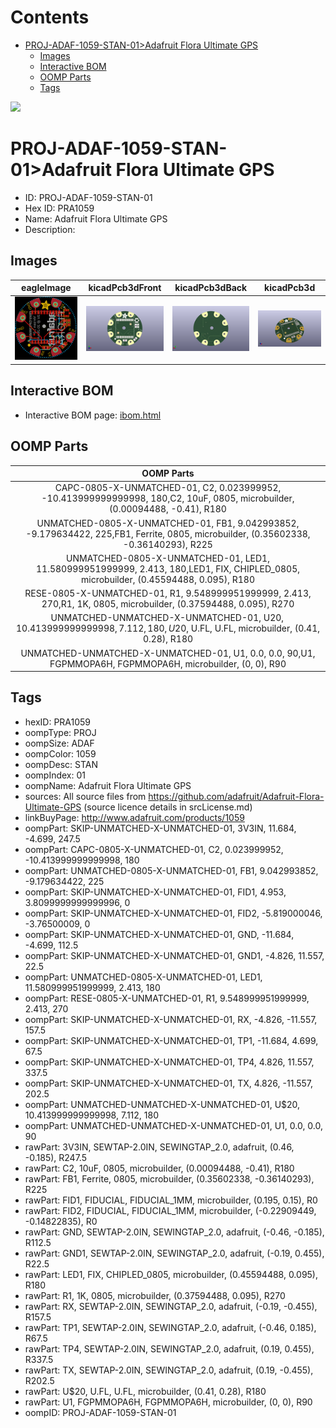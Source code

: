 



Contents
========

* [PROJ-ADAF-1059-STAN-01>Adafruit Flora Ultimate GPS](#proj-adaf-1059-stan-01adafruit-flora-ultimate-gps)
	* [Images](#images)
	* [Interactive BOM](#interactive-bom)
	* [OOMP Parts](#oomp-parts)
	* [Tags](#tags)
  
![][im]
# PROJ-ADAF-1059-STAN-01>Adafruit Flora Ultimate GPS

- ID: PROJ-ADAF-1059-STAN-01
- Hex ID: PRA1059
- Name: Adafruit Flora Ultimate GPS
- Description: 

## Images
  
  

|eagleImage|kicadPcb3dFront|kicadPcb3dBack|kicadPcb3d|
| :---: | :---: | :---: | :---: |
|[![eagleImage](eagleImage_140.png)](eagleImage_600.png)|[![kicadPcb3dFront](kicadPcb3dFront_140.png)](kicadPcb3dFront_600.png)|[![kicadPcb3dBack](kicadPcb3dBack_140.png)](kicadPcb3dBack_600.png)|[![kicadPcb3d](kicadPcb3d_140.png)](kicadPcb3d_600.png)|

## Interactive BOM

- Interactive BOM page: [ibom.html](kicad/bom/ibom.html)

## OOMP Parts
  

|OOMP Parts|
| :---: |
|CAPC-0805-X-UNMATCHED-01, C2, 0.023999952, -10.413999999999998, 180,C2, 10uF, 0805, microbuilder, (0.00094488, -0.41), R180|
|UNMATCHED-0805-X-UNMATCHED-01, FB1, 9.042993852, -9.179634422, 225,FB1, Ferrite, 0805, microbuilder, (0.35602338, -0.36140293), R225|
|UNMATCHED-0805-X-UNMATCHED-01, LED1, 11.580999951999999, 2.413, 180,LED1, FIX, CHIPLED_0805, microbuilder, (0.45594488, 0.095), R180|
|RESE-0805-X-UNMATCHED-01, R1, 9.548999951999999, 2.413, 270,R1, 1K, 0805, microbuilder, (0.37594488, 0.095), R270|
|UNMATCHED-UNMATCHED-X-UNMATCHED-01, U$20, 10.413999999999998, 7.112, 180,U$20, U.FL, U.FL, microbuilder, (0.41, 0.28), R180|
|UNMATCHED-UNMATCHED-X-UNMATCHED-01, U1, 0.0, 0.0, 90,U1, FGPMMOPA6H, FGPMMOPA6H, microbuilder, (0, 0), R90|

## Tags

- hexID: PRA1059
- oompType: PROJ
- oompSize: ADAF
- oompColor: 1059
- oompDesc: STAN
- oompIndex: 01
- oompName: Adafruit Flora Ultimate GPS
- sources: All source files from https://github.com/adafruit/Adafruit-Flora-Ultimate-GPS (source licence details in srcLicense.md)
- linkBuyPage: http://www.adafruit.com/products/1059
- oompPart: SKIP-UNMATCHED-X-UNMATCHED-01, 3V3IN, 11.684, -4.699, 247.5
- oompPart: CAPC-0805-X-UNMATCHED-01, C2, 0.023999952, -10.413999999999998, 180
- oompPart: UNMATCHED-0805-X-UNMATCHED-01, FB1, 9.042993852, -9.179634422, 225
- oompPart: SKIP-UNMATCHED-X-UNMATCHED-01, FID1, 4.953, 3.8099999999999996, 0
- oompPart: SKIP-UNMATCHED-X-UNMATCHED-01, FID2, -5.819000046, -3.76500009, 0
- oompPart: SKIP-UNMATCHED-X-UNMATCHED-01, GND, -11.684, -4.699, 112.5
- oompPart: SKIP-UNMATCHED-X-UNMATCHED-01, GND1, -4.826, 11.557, 22.5
- oompPart: UNMATCHED-0805-X-UNMATCHED-01, LED1, 11.580999951999999, 2.413, 180
- oompPart: RESE-0805-X-UNMATCHED-01, R1, 9.548999951999999, 2.413, 270
- oompPart: SKIP-UNMATCHED-X-UNMATCHED-01, RX, -4.826, -11.557, 157.5
- oompPart: SKIP-UNMATCHED-X-UNMATCHED-01, TP1, -11.684, 4.699, 67.5
- oompPart: SKIP-UNMATCHED-X-UNMATCHED-01, TP4, 4.826, 11.557, 337.5
- oompPart: SKIP-UNMATCHED-X-UNMATCHED-01, TX, 4.826, -11.557, 202.5
- oompPart: UNMATCHED-UNMATCHED-X-UNMATCHED-01, U$20, 10.413999999999998, 7.112, 180
- oompPart: UNMATCHED-UNMATCHED-X-UNMATCHED-01, U1, 0.0, 0.0, 90
- rawPart: 3V3IN, SEWTAP-2.0IN, SEWINGTAP_2.0, adafruit, (0.46, -0.185), R247.5
- rawPart: C2, 10uF, 0805, microbuilder, (0.00094488, -0.41), R180
- rawPart: FB1, Ferrite, 0805, microbuilder, (0.35602338, -0.36140293), R225
- rawPart: FID1, FIDUCIAL, FIDUCIAL_1MM, microbuilder, (0.195, 0.15), R0
- rawPart: FID2, FIDUCIAL, FIDUCIAL_1MM, microbuilder, (-0.22909449, -0.14822835), R0
- rawPart: GND, SEWTAP-2.0IN, SEWINGTAP_2.0, adafruit, (-0.46, -0.185), R112.5
- rawPart: GND1, SEWTAP-2.0IN, SEWINGTAP_2.0, adafruit, (-0.19, 0.455), R22.5
- rawPart: LED1, FIX, CHIPLED_0805, microbuilder, (0.45594488, 0.095), R180
- rawPart: R1, 1K, 0805, microbuilder, (0.37594488, 0.095), R270
- rawPart: RX, SEWTAP-2.0IN, SEWINGTAP_2.0, adafruit, (-0.19, -0.455), R157.5
- rawPart: TP1, SEWTAP-2.0IN, SEWINGTAP_2.0, adafruit, (-0.46, 0.185), R67.5
- rawPart: TP4, SEWTAP-2.0IN, SEWINGTAP_2.0, adafruit, (0.19, 0.455), R337.5
- rawPart: TX, SEWTAP-2.0IN, SEWINGTAP_2.0, adafruit, (0.19, -0.455), R202.5
- rawPart: U$20, U.FL, U.FL, microbuilder, (0.41, 0.28), R180
- rawPart: U1, FGPMMOPA6H, FGPMMOPA6H, microbuilder, (0, 0), R90
- oompID: PROJ-ADAF-1059-STAN-01



[im]: kicadPcb3d_450.png
